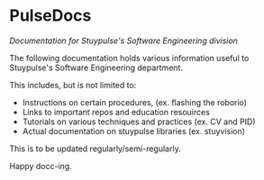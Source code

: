 # PulseDocs

_Documentation for Stuypulse's Software Engineering division_

The following documentation holds various information useful to Stuypulse's Software Engineering department.

This includes, but is not limited to:

- Instructions on certain procedures, (ex. flashing the roborio)
- Links to important repos and education resouirces
- Tutorials on various techniques and practices (ex. CV and PID)
- Actual documentation on stuypulse libraries (ex. stuyvision)

This is to be updated regularly/semi-regularly.

Happy docc-ing.

